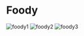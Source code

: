 # Foody
![foody1](https://github.com/cengizhulya/FoodyTekmerWebUI/assets/120675545/d5ca60b5-0af7-4095-bca4-f709cd1bda61)
![foody2](https://github.com/cengizhulya/FoodyTekmerWebUI/assets/120675545/cc34737f-d312-4f4d-bdef-81fed6dd9801)
![foody3](https://github.com/cengizhulya/FoodyTekmerWebUI/assets/120675545/25df2601-8eb8-48a9-9114-df1803a0764a)
